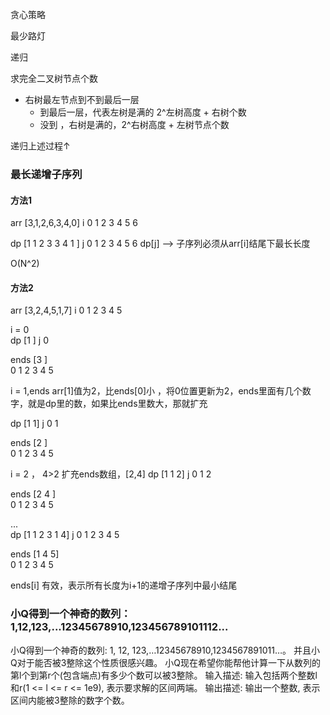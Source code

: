 贪心策略

最少路灯

递归

求完全二叉树节点个数

- 右树最左节点到不到最后一层
    - 到最后一层，代表左树是满的 2^左树高度 + 右树个数
    - 没到 ，右树是满的，2^右树高度 + 左树节点个数

递归上述过程↑




### 最长递增子序列

#### 方法1
arr [3,1,2,6,3,4,0]
i    0 1 2 3 4 5 6

dp  [1 1 2 3 3 4 1 ]
j    0 1 2 3 4 5 6
dp[j]  --> 子序列必须从arr[i]结尾下最长长度

O(N^2)

#### 方法2


arr   [3,2,4,5,1,7]
i      0 1 2 3 4 5


i = 0       
dp    [1 ]
j      0

ends  [3 ]    
0 1 2 3 4 5

i = 1,ends  arr[1]值为2，比ends[0]小 ，将0位置更新为2，ends里面有几个数字，就是dp里的数，如果比ends里数大，那就扩充

dp    [1 1]
j      0 1

ends  [2 ]    
0 1 2 3 4 5




i = 2 ， 4>2 扩充ends数组，[2,4]
dp    [1 1 2]
j      0 1 2

ends  [2 4 ]    
0 1 2 3 4 5

... 	   
dp    [1 1 2 3 1 4]
j      0 1 2 3 4 5

ends  [1 4 5]    
0 1 2 3 4 5


ends[i] 有效，表示所有长度为i+1的递增子序列中最小结尾



### 小Q得到一个神奇的数列： 1,12,123,...12345678910,123456789101112...

小Q得到一个神奇的数列: 1, 12, 123,…12345678910,1234567891011…。
并且小Q对于能否被3整除这个性质很感兴趣。
小Q现在希望你能帮他计算一下从数列的第l个到第r个(包含端点)有多少个数可以被3整除。
输入描述:
输入包括两个整数l和r(1 <= l <= r <= 1e9), 表示要求解的区间两端。
输出描述:
输出一个整数, 表示区间内能被3整除的数字个数。